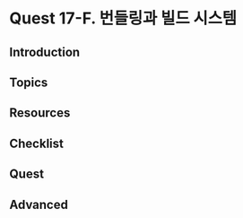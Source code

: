 # Quest 17-F. 번들링과 빌드 시스템

## Introduction
## Topics
## Resources
## Checklist
## Quest
## Advanced
